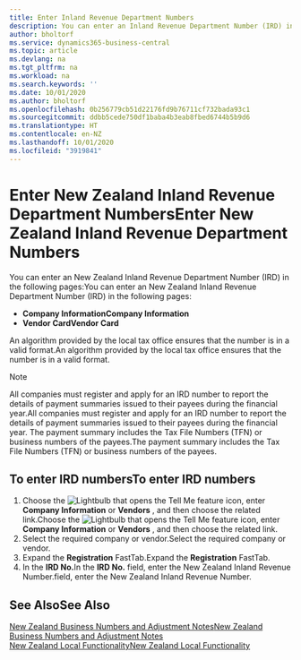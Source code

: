 ```yaml
---
title: Enter Inland Revenue Department Numbers
description: You can enter an Inland Revenue Department Number (IRD) in certain pages in the New Zealand version of Business Central.
author: bholtorf
ms.service: dynamics365-business-central
ms.topic: article
ms.devlang: na
ms.tgt_pltfrm: na
ms.workload: na
ms.search.keywords: ''
ms.date: 10/01/2020
ms.author: bholtorf
ms.openlocfilehash: 0b256779cb51d22176fd9b76711cf732bada93c1
ms.sourcegitcommit: ddbb5cede750df1baba4b3eab8fbed6744b5b9d6
ms.translationtype: HT
ms.contentlocale: en-NZ
ms.lasthandoff: 10/01/2020
ms.locfileid: "3919841"
---
```

# <a name="enter-new-zealand-inland-revenue-department-numbers"></a><span data-ttu-id="8bea0-103">Enter New Zealand Inland Revenue Department Numbers</span><span class="sxs-lookup"><span data-stu-id="8bea0-103">Enter New Zealand Inland Revenue Department Numbers</span></span>

<span data-ttu-id="8bea0-104">You can enter an New Zealand Inland Revenue Department Number (IRD) in the following pages:</span><span class="sxs-lookup"><span data-stu-id="8bea0-104">You can enter an New Zealand Inland Revenue Department Number (IRD) in the following pages:</span></span>  

- <span data-ttu-id="8bea0-105">**Company Information**</span><span class="sxs-lookup"><span data-stu-id="8bea0-105">**Company Information**</span></span>  
- <span data-ttu-id="8bea0-106">**Vendor Card**</span><span class="sxs-lookup"><span data-stu-id="8bea0-106">**Vendor Card**</span></span>  

<span data-ttu-id="8bea0-107">An algorithm provided by the local tax office ensures that the number is in a valid format.</span><span class="sxs-lookup"><span data-stu-id="8bea0-107">An algorithm provided by the local tax office ensures that the number is in a valid format.</span></span>  

> [!NOTE]
> <span data-ttu-id="8bea0-108">All companies must register and apply for an IRD number to report the details of payment summaries issued to their payees during the financial year.</span><span class="sxs-lookup"><span data-stu-id="8bea0-108">All companies must register and apply for an IRD number to report the details of payment summaries issued to their payees during the financial year.</span></span> <span data-ttu-id="8bea0-109">The payment summary includes the Tax File Numbers (TFN) or business numbers of the payees.</span><span class="sxs-lookup"><span data-stu-id="8bea0-109">The payment summary includes the Tax File Numbers (TFN) or business numbers of the payees.</span></span>

## <a name="to-enter-ird-numbers"></a><span data-ttu-id="8bea0-110">To enter IRD numbers</span><span class="sxs-lookup"><span data-stu-id="8bea0-110">To enter IRD numbers</span></span>

1. <span data-ttu-id="8bea0-111">Choose the ![Lightbulb that opens the Tell Me feature](../../media/ui-search/search_small.png "Tell me what you want to do") icon, enter **Company Information** or **Vendors** , and then choose the related link.</span><span class="sxs-lookup"><span data-stu-id="8bea0-111">Choose the ![Lightbulb that opens the Tell Me feature](../../media/ui-search/search_small.png "Tell me what you want to do") icon, enter **Company Information** or **Vendors** , and then choose the related link.</span></span>  
2. <span data-ttu-id="8bea0-112">Select the required company or vendor.</span><span class="sxs-lookup"><span data-stu-id="8bea0-112">Select the required company or vendor.</span></span>  
3. <span data-ttu-id="8bea0-113">Expand the **Registration** FastTab.</span><span class="sxs-lookup"><span data-stu-id="8bea0-113">Expand the **Registration** FastTab.</span></span>  
4. <span data-ttu-id="8bea0-114">In the **IRD No.**</span><span class="sxs-lookup"><span data-stu-id="8bea0-114">In the **IRD No.**</span></span> <span data-ttu-id="8bea0-115">field, enter the New Zealand Inland Revenue Number.</span><span class="sxs-lookup"><span data-stu-id="8bea0-115">field, enter the New Zealand Inland Revenue Number.</span></span>  

## <a name="see-also"></a><span data-ttu-id="8bea0-116">See Also</span><span class="sxs-lookup"><span data-stu-id="8bea0-116">See Also</span></span>

[<span data-ttu-id="8bea0-117">New Zealand Business Numbers and Adjustment Notes</span><span class="sxs-lookup"><span data-stu-id="8bea0-117">New Zealand Business Numbers and Adjustment Notes</span></span>](new-zealand-business-numbers-and-adjustment-notes.md)  
[<span data-ttu-id="8bea0-118">New Zealand Local Functionality</span><span class="sxs-lookup"><span data-stu-id="8bea0-118">New Zealand Local Functionality</span></span>](new-zealand-local-functionality.md)  
